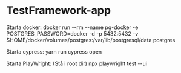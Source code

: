 # TestFramework-app
Starta docker: docker run --rm   --name pg-docker -e POSTGRES_PASSWORD=docker -d -p 5432:5432 -v $HOME/docker/volumes/postgres:/var/lib/postgresql/data  postgres

Starta cypress: yarn run cypress open

Starta PlayWright: (Stå i root dir) npx playwright test --ui